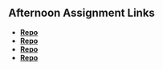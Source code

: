 ## Afternoon Assignment Links

* **[Repo](https://github.com/CamilleIvins/GregsListNODE)**
* **[Repo](https://github.com/CamilleIvins/da-Planets)**
* **[Repo](https://github.com/CamilleIvins/<ASSIGNMENT_REPO>)**
* **[Repo](https://github.com/CamilleIvins/<ASSIGNMENT_REPO>)**
